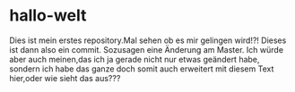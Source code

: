 # hallo-welt
Dies ist mein erstes repository.Mal sehen ob es mir gelingen wird!?!
Dieses ist dann also ein commit.
Sozusagen eine Änderung am Master.
Ich würde aber auch meinen,das ich ja gerade nicht nur etwas geändert habe,
sondern ich habe das ganze doch somit auch erweitert mit diesem Text hier,oder
wie sieht das aus???
